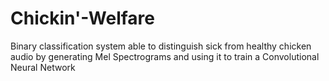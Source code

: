 # Chickin'-Welfare
Binary classification system able to distinguish sick from healthy chicken audio by generating Mel Spectrograms and using it to train a Convolutional Neural Network
